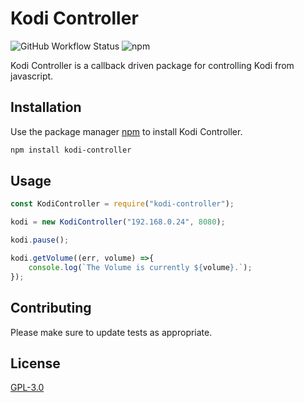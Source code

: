 # Kodi Controller
![GitHub Workflow Status](https://img.shields.io/github/workflow/status/CMP2804M-Group3/kodi-controller/Node%20CI)
![npm](https://img.shields.io/npm/v/kodi-controller) 

Kodi Controller is a callback driven package for controlling Kodi from javascript. 

## Installation

Use the package manager [npm](https://www.npmjs.com/get-npm) to install Kodi Controller.

```bash
npm install kodi-controller
```

## Usage

```javascript
const KodiController = require("kodi-controller");

kodi = new KodiController("192.168.0.24", 8080);

kodi.pause();

kodi.getVolume((err, volume) =>{
    console.log(`The Volume is currently ${volume}.`);
});
```

## Contributing
Please make sure to update tests as appropriate.

## License
[GPL-3.0](https://choosealicense.com/licenses/gpl-3.0/)
